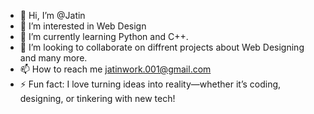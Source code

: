 - 👋 Hi, I’m @Jatin
- 👀 I’m interested in Web Design
- 🌱 I’m currently learning Python and C++.
- 💞️ I’m looking to collaborate on diffrent projects about Web Designing and many more.
- 📫 How to reach me jatinwork.001@gmail.com
- ⚡ Fun fact: I love turning ideas into reality—whether it’s coding, designing, or tinkering with new tech!

<!---
JatinScript/JatinScript is a ✨ special ✨ repository because its `README.md` (this file) appears on your GitHub profile.
You can click the Preview link to take a look at your changes.
--->
